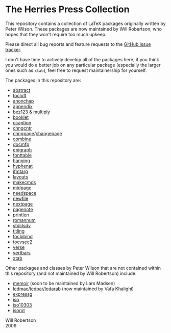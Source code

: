 # The Herries Press Collection

This repository contains a collection of LaTeX packages originally written by
Peter Wilson. These packages are now maintained by Will Robertson, who hopes
that they won't require too much upkeep.

Please direct all bug reports and feature requests to the [GitHub issue tracker][1].

[1]: http://github.com/wspr/herries-press/issues

I don't have time to actively develop all of the packages here; if you think
you would do a better job on any particular package (especially the larger
ones such as `xtab`), feel free to request maintainership for yourself.

The packages in this repository are:

 - [abstract](http://tug.ctan.org/pkg/abstract)
 - [tocloft](http://tug.ctan.org/pkg/tocloft)
 - [anonchap](http://tug.ctan.org/pkg/anonchap)
 - [appendix](http://tug.ctan.org/pkg/appendix)
 - [bez123 & multiply](http://tug.ctan.org/pkg/bez123)
 - [booklet](http://tug.ctan.org/pkg/booklet)
 - [ccaption](http://tug.ctan.org/pkg/ccaption)
 - [chngcntr](http://tug.ctan.org/pkg/chngcntr)
 - [chngpage](http://tug.ctan.org/pkg/chngpage)/[changepage](http://tug.ctan.org/pkg/changepage)
 - [combine](http://tug.ctan.org/pkg/combine)
 - [docmfp](http://tug.ctan.org/pkg/docmfp)
 - [epigraph](http://tug.ctan.org/pkg/epigraph)
 - [fonttable](http://tug.ctan.org/pkg/fonttable)
 - [hanging](http://tug.ctan.org/pkg/hanging)
 - [hyphenat](http://tug.ctan.org/pkg/hyphenat)
 - [ifmtarg](http://tug.ctan.org/pkg/ifmtarg)
 - [layouts](http://tug.ctan.org/pkg/layouts)
 - [makecmds](http://tug.ctan.org/pkg/makecmds)
 - [midpage](http://tug.ctan.org/pkg/midpage)
 - [needspace](http://tug.ctan.org/pkg/needspace)
 - [newfile](http://tug.ctan.org/pkg/newfile)
 - [nextpage](http://tug.ctan.org/pkg/nextpage)
 - [pagenote](http://tug.ctan.org/pkg/pagenote)
 - [printlen](http://tug.ctan.org/pkg/printlen)
 - [romannum](http://tug.ctan.org/pkg/romannum)
 - [stdclsdv](http://tug.ctan.org/pkg/stdclsdv)
 - [titling](http://tug.ctan.org/pkg/titling)
 - [tocbibind](http://tug.ctan.org/pkg/tocbibind)
 - [tocvsec2](http://tug.ctan.org/pkg/tocvsec2)
 - [verse](http://tug.ctan.org/pkg/verse)
 - [vertbars](http://tug.ctan.org/pkg/vertbars)
 - [xtab](http://tug.ctan.org/pkg/xtab)

Other packages and classes by Peter Wilson that are not contained within this repository (and not maintained by Will Robertson) include:

 - [memoir](http://tug.ctan.org/pkg/memoir) 
   (soon to be maintained by Lars Madsen)
 - [ledmac/ledpar/ledarab](http://tug.ctan.org/pkg/ledmac)
   (now maintained by Vafa Khalighi)
 - [expressg](http://tug.ctan.org/pkg/expressg)
 - [iso](http://tug.ctan.org/pkg/iso)
 - [iso10303](http://tug.ctan.org/pkg/iso10303)
 - [isorot](http://tug.ctan.org/pkg/isorot)


Will Robertson  
2009